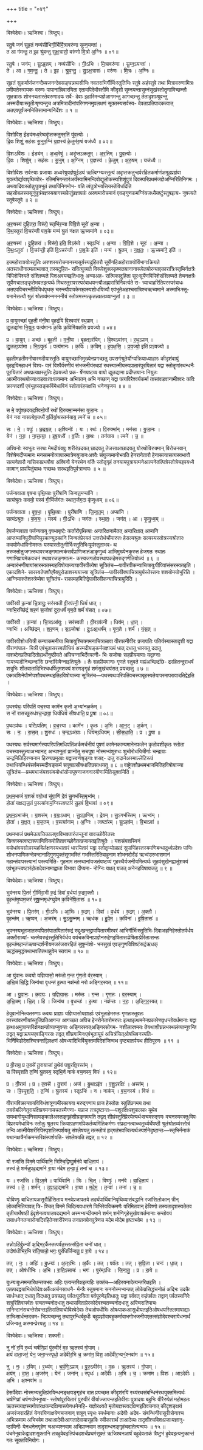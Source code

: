 +++
title = "०४९"

+++


विश्वेदेवाः। ऋजिश्वा। त्रिष्टुप्।

स्तु॒षे जनं॑ सुव्र॒तं नव्य॑सीभिर्गी॒र्भिर्मि॒त्रावरु॑णा सुम्न॒यन्ता॑ ।  
त आ ग॑मन्तु॒ त इ॒ह श्रु॑वन्तु सुक्ष॒त्रासो॒ वरु॑णो मि॒त्रो अ॒ग्निः ॥ ०१॥

स्तु॒षे । जन॑म् । सु॒ऽव्र॒तम् । नव्य॑सीभिः । गीः॒ऽभिः । मि॒त्रावरु॑णा । सु॒म्न॒ऽयन्ता॑ ।  
ते । आ । ग॒म॒न्तु॒ । ते । इ॒ह । श्रु॒व॒न्तु॒ । सु॒ऽक्ष॒त्रासः॑ । वरु॑णः । मि॒त्रः । अ॒ग्निः ॥

सुव्रतं सुकर्माणंजनन्दैव्यजनन्देवसङ्घन्नव्यसीभिः नवतराभिर्गीर्भिःस्तुतिभिः स्तुषे अहंस्तुवे तथा मित्रावरुणामित्रः प्रमीयतेस्त्रायकः वरुणः पापानान्निवारयिता एतावपिदेवौस्तौमि कीदृशौ सुम्नयन्तासुम्नंसुखंस्तोतॄणामिच्छन्तौ सुक्षत्रासः शोभनबलास्तेवरुणादयः सर्वे- देवाः इहास्मिन्यज्ञेआगमन्तु आगच्छन्तु तेतादृशाःश्रुवन्तु अस्मदीयाःस्तुतीःश्रृण्वन्तुच अत्रमित्रादीनांपरिगणनमुपलक्षणं सूक्तस्यसर्वस्य- देवताप्रतिपादकत्वात् अतएवपूर्वंजनमितिसामान्यनिर्देशः ॥ १ ॥

विश्वेदेवाः। ऋजिश्वा। त्रिष्टुप्।

वि॒शोवि॑श॒ ईड्य॑मध्व॒रेष्वदृ॑प्तक्रतुमर॒तिं यु॑व॒त्योः ।  
दि॒वः शिशुं॒ सह॑सः सू॒नुम॒ग्निं य॒ज्ञस्य॑ के॒तुम॑रु॒षं यज॑ध्यै ॥ ०२॥

वि॒शःऽवि॑शः । ईड्य॑म् । अ॒ध्व॒रेषु॑ । अदृ॑प्तऽक्रतुम् । अ॒र॒तिम् । यु॒व॒त्योः ।  
दि॒वः । शिशु॑म् । सह॑सः । सू॒नुम् । अ॒ग्निम् । य॒ज्ञस्य॑ । के॒तुम् । अ॒रु॒षम् । यज॑ध्यै ॥

विशोविशः सर्वस्याः प्रजायाः अध्वरेषुयज्ञेषुईड्यं ऋत्विग्भ्यःस्तुत्यं अदृप्तक्रतुन्दर्परहितकर्माणंअमूढप्रज्ञंवा युवत्योर्द्यावापृथिव्योर- रतिमभिगन्तारंअर्यंस्वामिनन्दिवोद्युलोकस्यशिशुंपुत्रं दिवस्परिप्रथमंजज्ञेअग्निरितिनिगमः । अथवादिवःस्तोतुःपुत्रभूतं तथापिनिगमोभ- वति त्वंपुत्रोभवसियस्तेविधदिति सहसोबलस्यसूनुंपुत्रंयज्ञस्ययागस्यकेतुंप्रज्ञापकं अरुषमारोचमानं एवङ्गुणकमग्निंयजध्यैयष्टुंस्तुषइत्य- नुषज्यते स्तुषेस्तुवे ॥ २ ॥

विश्वेदेवाः। ऋजिश्वा। त्रिष्टुप्।

अ॒रु॒षस्य॑ दुहि॒तरा॒ विरू॑पे॒ स्तृभि॑र॒न्या पि॑पि॒शे सूरो॑ अ॒न्या ।  
मि॒थ॒स्तुरा॑ वि॒चर॑न्ती पाव॒के मन्म॑ श्रु॒तं न॑क्षत ऋ॒च्यमा॑ने ॥ ०३॥

अ॒रु॒षस्य॑ । दु॒हि॒तरा॑ । विरू॑पे॒ इति॒ विऽरू॑पे । स्तृऽभिः॑ । अ॒न्या । पि॒पि॒शे । सूरः॑ । अ॒न्या ।  
मि॒थः॒ऽतुरा॑ । वि॒चर॑न्ती॒ इति॑ वि॒ऽचर॑न्ती । पा॒व॒के इति॑ । मन्म॑ । श्रु॒तम् । न॒क्ष॒तः॒ । ऋ॒च्यमा॑ने॒ इति॑ ॥

इयमहोरात्रयोःस्तुतिः अरुशस्यरोचमानस्यसूर्यस्यदुहितरौ सूर्येणहिअहोरात्रयोर्विभागःक्रियते अतस्तधीनात्मलाभत्वात् तस्यदुहित- रावित्युच्यते विरूपेशुक्लकृष्णतयानानारूपेतयोरन्याएकारात्रिःस्तृभिर्नक्षत्रैः पिपिशेपिश्यते संश्लिष्यते पिशअवयवइतिधातुः अन्याअह- रात्मिकादुहिता सूरःसूर्येणपिपिशेसंश्लिष्यते तेचनक्षत्रैः सूर्येणचालङ्कृतेभवतइत्यर्थः मिथस्तुरापरस्परंबाधयन्त्यौअह्नारात्रिर्निवर्त्यते रा- त्र्याचाहरितिपरस्परंबाधः अतएवविचरन्तीविविधंपृथक् चरन्त्यौपावकेस्र्वस्यशोधयित्र्यौ एवंभूतेअहश्चरात्रिश्चऋच्यमाने अस्माभिःस्तू- यमानेसत्यौ श्रुतं श्रोतव्यंमन्ममननीयं स्तोत्रमस्मत्कृतन्नक्षतःव्याप्नुतां ॥ ३ ॥

विश्वेदेवाः। ऋजिश्वा। त्रिष्टुप्।

प्र वा॒युमच्छा॑ बृह॒ती म॑नी॒षा बृ॒हद्र॑यिं वि॒श्ववा॑रं रथ॒प्राम् ।  
द्यु॒तद्या॑मा नि॒युतः॒ पत्य॑मानः क॒विः क॒विमि॑यक्षसि प्रयज्यो ॥ ०४॥

प्र । वा॒युम् । अच्छ॑ । बृ॒ह॒ती । म॒नी॒षा । बृ॒हत्ऽर॑यिम् । वि॒श्वऽवा॑रम् । र॒थ॒ऽप्राम् ।  
द्यु॒तत्ऽया॑मा । नि॒ऽयुतः॑ । पत्य॑मानः । क॒विः । क॒विम् । इ॒य॒क्ष॒सि॒ । प्र॒य॒ज्यो॒ इति॑ प्रऽयज्यो ॥

बृहतीमहतीमनीषास्मदीयास्तुतिः वायुमच्छाभिमुख्येनप्रगच्छतु उपसर्गश्रुतेर्योग्यक्रियाध्याहारः कीदृशंवायुं बृहद्रयिंमहाधनं विश्व- वारं विश्वैर्वरणीयं संभजनीयंरथप्रां रथस्यात्मीयस्यप्रातारंपूरयितारं यद्वा स्तोतॄणांरथन्धनैः पूरयितारं अथप्रत्यक्षस्तुतिः हेप्रयज्यो प्रक- र्षेणयष्टव्य वायो द्युतद्यामा प्रदीप्तयानः नियुतः आत्मीयरथयोज्याःवडवाःताःपत्यमानः अभिपतन् अभि गच्छान् यद्वा पत्यविरैश्वर्यकर्मा तासांवडवानामीश्वरः कविः क्रान्तदर्शी एवंभूतस्तङ्कविंमेधाविनं स्तोतारंहयक्षसि धनेनपृजय ॥ ४ ॥

विश्वेदेवाः। ऋजिश्वा। त्रिष्टुप्।

स मे॒ वपु॑श्छदयद॒श्विनो॒र्यो रथो॑ वि॒रुक्मा॒न्मन॑सा युजा॒नः ।  
येन॑ नरा नासत्येष॒यध्यै॑ व॒र्तिर्या॒थस्तन॑याय॒ त्मने॑ च ॥ ०५॥

सः । मे॒ । वपुः॑ । छ॒द॒य॒त् । अ॒श्विनोः॑ । यः । रथः॑ । वि॒रुक्मा॑न् । मन॑सा । यु॒जा॒नः ।  
येन॑ । न॒रा॒ । ना॒स॒त्या॒ । इ॒ष॒यध्यै॑ । व॒र्तिः । या॒थः । तन॑याय । त्मने॑ । च॒ ॥

अश्विनोः स्वभूतः सरथः मेमदीयंवपुः शरीरंछदयत् छादयतु तेजसाआछादयतु योरथोविरुक्मान् विरोचनवान् विशेषेणदीप्यमानः मनसामनोव्यापारमात्रेणयुजानःअश्वैः संयुज्यमानोभवति हेनरानेतारौ हेनासत्यासत्यस्वभावौ सत्यनेतारौ नासिकाप्रभवौवा अश्विनौ येनरथेन वर्तिः स्तोतृगृहं तनयायपुत्रायत्मनेआत्मनेतत्पित्रेस्तोत्रेचइपयध्यै कामान् प्रापयितुंयाथः गच्छथः सरथइतिपूर्वत्रान्वयः ॥ ५ ॥

विश्वेदेवाः। ऋजिश्वा। त्रिष्टुप्।

पर्ज॑न्यवाता वृषभा पृथि॒व्याः पुरी॑षाणि जिन्वत॒मप्या॑नि ।  
सत्य॑श्रुतः कवयो॒ यस्य॑ गी॒र्भिर्जग॑तः स्थात॒र्जग॒दा कृ॑णुध्वम् ॥ ०६॥

पर्ज॑न्यवाता । वृ॒ष॒भा॒ । पृ॒थि॒व्याः । पुरी॑षाणि । जि॒न्व॒त॒म् । अप्या॑नि ।  
सत्य॑ऽश्रुतः । क॒व॒यः॒ । यस्य॑ । गीः॒ऽभिः । जग॑तः । स्था॒तः॒ । जग॑त् । आ । कृ॒णु॒ध्व॒म् ॥

हेपर्जन्यवाता पर्जन्यवायू वृषभाबृष्टेः कर्तारौपृथिव्याः अन्तरिक्षनामैतत् अन्तरिक्षात् आप्यनि आप्तव्यानिपुरीषाणिपूरकाण्युदकानि जिन्वतंप्रेरयतं उत्तरोर्धर्चोमारुतः हेसत्यश्रुतः सत्यस्यस्तोत्रस्यश्रोतारः कवयोमेधाविनोमरुतः यस्यास्तोतुःगीर्भिःस्तुतिभिःयूयंस्तुताभव- थ तस्य्स्तोतुःजगत्स्थावरजङ्गमात्मकंसर्वंप्राणिजातंआकृणुध्वं आभिमुख्येनकुरुत हेजगतः स्थातः गणाभिप्रायमेकवचनं स्थावरजङ्गमात्म- कस्यजगतोवस्थापकहेमरुद्गणेतियोज्यं ॥ ६ ॥ अन्वारंभणीयायांसारस्वतस्यहविषोयाज्यापावीरवीत्येषा सूत्रितंच—पावीरवीकन्याचित्रायुःपीपिवांसंसरस्वतइति । एकादशिने- सारस्वतेपशौएषैवपुरोडाशस्ययाज्या सूत्रितंच—पावीरवीक्याचित्रायुर्यस्तेस्तनः शशयोमयोभूरिति । आग्निमारुतेशस्त्रेप्येषा सूत्रितंच- राकामहमितिद्वेपावीरवीकन्याचित्रायुरिति ।

विश्वेदेवाः। ऋजिश्वा। त्रिष्टुप्।

पावी॑रवी क॒न्या॑ चि॒त्रायुः॒ सर॑स्वती वी॒रप॑त्नी॒ धियं॑ धात् ।  
ग्नाभि॒रच्छि॑द्रं शर॒णं स॒जोषा॑ दुरा॒धर्षं॑ गृण॒ते शर्म॑ यंसत् ॥ ०७॥

पावी॑रवी । क॒न्या॑ । चि॒त्रऽआ॑युः । सर॑स्वती । वी॒रऽप॑त्नी । धिय॑म् । धा॒त् ।  
ग्नाभिः॑ । अच्छि॑द्रम् । श॒र॒णम् । स॒ऽजोषाः॑ । दुः॒ऽआ॒धर्ष॑म् । गृ॒ण॒ते । शर्म॑ । यं॒स॒त् ॥

पावीरवीशोधयित्री कन्याकमनीया चित्रायुश्चित्रगमनाचित्रान्नावा वीरपत्नीवीरः प्रजापतिः पतिर्यस्यास्तादृशी यद्वा वीराणांपाल- यित्री एवंभूतासरस्वतीधियं अस्मदीयङ्कर्मयज्ञाख्यं धात् दधातु धारयतु ददातु वाशब्देनप्रतिपादितोह्यर्थोनुष्ठीयते अपिचग्नाभिर्देवपत्नी- भिः सजोषाः सहप्रीयमाणाः यद्वाग्नाः गायत्र्यादीनिच्छन्दांसि छन्दांसिवैग्नाइतिश्रुतेः । तैः सहप्रीयमाणाः गृणते स्तुवते मह्यंअच्छिद्रंछि- द्ररहितन्दुराधर्षं शत्रुभिः शीतवातादिभिश्चधर्षितुमशक्यं शरणङ्गृहं शर्मसुखंचयंसत् प्रयच्छतु ॥ ७ ॥ एकादशिनेपौष्णेपशौपथस्प्थइतिहविषोयाज्या सूत्रितंच—पथस्पथःपरिपतिंवचस्याबृहस्पतेयापरमापरावादतिद्वेइति ।

विश्वेदेवाः। ऋजिश्वा। त्रिष्टुप्।

प॒थस्प॑थः॒ परि॑पतिं वच॒स्या कामे॑न कृ॒तो अ॒भ्या॑नळ॒र्कम् ।  
स नो॑ रासच्छु॒रुध॑श्च॒न्द्राग्रा॒ धियं॑धियं सीषधाति॒ प्र पू॒षा ॥ ०८॥

प॒थःऽप॑थः । परि॑ऽपतिम् । व॒च॒स्या । कामे॑न । कृ॒तः । अ॒भि । आ॒न॒ट् । अ॒र्कम् ।  
सः । नः॒ । रा॒स॒त् । शु॒रुधः॑ । च॒न्द्रऽअ॑ग्राः । धिय॑म्ऽधियम् । सी॒स॒धा॒ति॒ । प्र । पू॒षा ॥

पथस्पथः सर्वस्यमार्गस्यपरिपतिमधिपतिंअर्कमर्चनीयं पूषणं कामेनकाम्यमानेनफलेन कृतोवशीकृतः स्तोता वचस्यास्तुत्याअभ्यानट् अभ्यश्नुतां प्राप्नोतु सचपूषा नोस्मभ्यंशुरुधः शुचोरोधयित्रीर्गाः चन्द्राग्राः चन्द्रमितिहिरण्यनाम हिरण्यप्रमुखाः यद्वास्वर्णश्रृङ्गाः शसद्द- दातु रादानेअस्माल्लेटिरूपं तथाधियन्धियंसर्वमस्मदीयङ्कर्म सपूषाप्रसीषधातिप्रसाधयतु ॥ ८ ॥ वाष्ट्रेपशौप्रथमभाजमितिहविषोयाज्या सूत्रितंच—प्रथमभाजंयशसंवयोधांसोमापूषणाजननारयीणामितिसूक्तमिति ।

विश्वेदेवाः। ऋजिश्वा। त्रिष्टुप्।

प्र॒थ॒म॒भाजं॑ य॒शसं॑ वयो॒धां सु॑पा॒णिं दे॒वं सु॒गभ॑स्ति॒मृभ्व॑म् ।  
होता॑ यक्षद्यज॒तं प॒स्त्या॑नाम॒ग्निस्त्वष्टा॑रं सु॒हवं॑ वि॒भावा॑ ॥ ०९॥

प्र॒थ॒म॒ऽभाज॑म् । य॒शस॑म् । व॒यः॒ऽधाम् । सु॒ऽपा॒णिम् । दे॒वम् । सु॒ऽगभ॑स्तिम् । ऋभ्व॑म् ।  
होता॑ । य॒क्ष॒त् । य॒ज॒तम् । प॒स्त्या॑नाम् । अ॒ग्निः । त्वष्टा॑रम् । सु॒ऽहव॑म् । वि॒भाऽवा॑ ॥

प्रथमभाजं प्रथमेउत्पत्तिकालएवविभक्तारंजन्तूनां यावच्छोवैरेतसः सिक्तस्यत्वष्टारूपाणिविकरोतितावच्छोवैतत्प्रजायतइतिश्रुतेः । यशसंयशस्विनं वयोधांवयसोन्नस्यहविर्लक्षणस्यधातारं धारयितारं यद्वा स्तोतृभ्योन्नप्रदं सुपाणिंहस्तस्यमणिबन्धादुर्ध्वप्रदेशः पाणिः शोभनपाणिकन्देवन्दानादिगुणयुक्तंसुगभस्तिं गभस्तिरितिबाहुनाम शोभनदोर्दंडं ऋभ्वंउरुभासमानं महान्तंवापस्त्यानां पस्त्यमिति- गृहनाम तत्स्थानांयजतंयष्टव्यं गृहस्थैर्यजनीयमित्यर्थः सुहवंसुखेनह्वातुंशक्यं एवंभूतन्त्वष्टारंहोतादेवानामाह्वाता विभावा दीप्यमा- नोग्निः यक्षत् यजत् अनेनहविषायजतु ॥ ९ ॥

विश्वेदेवाः। ऋजिश्वा। त्रिष्टुप्।

भुव॑नस्य पि॒तरं॑ गी॒र्भिरा॒भी रु॒द्रं दिवा॑ व॒र्धया॑ रु॒द्रम॒क्तौ ।  
बृ॒हन्त॑मृ॒ष्वम॒जरं॑ सुषु॒म्नमृध॑ग्घुवेम क॒विने॑षि॒तासः॑ ॥ १०॥

भुव॑नस्य । पि॒तर॑म् । गीः॒ऽभिः । आ॒भिः । रु॒द्रम् । दिवा॑ । व॒र्धय॑ । रु॒द्रम् । अ॒क्तौ ।  
बृ॒हन्त॑म् । ऋ॒ष्वम् । अ॒जर॑म् । सु॒ऽसु॒म्नम् । ऋध॑क् । हु॒वे॒म॒ । क॒विना॑ । इ॒षि॒तासः॑ ॥

भुवनस्यभूतजातस्यपितरंपालयितारंरुद्रं रुद्दुःखन्तद्द्रावयितारमीश्वरं आभिर्गीर्भिःस्तुतिभिः दिवाअहनिहेस्तोतर्वर्धय अक्तौरात्र्यां- चतमेवरुद्रंस्तुतिभिर्वर्धय वयंचकविनाप्राज्ञेनरुद्रेणइषितासःप्रेषिताःप्रेरिताःसन्तः बृहन्तंमहान्तंऋष्वन्दर्शनीयमजरंजरारहितं सुषुम्नंशो- भनसुखं एवङ्गुणविशिष्टंरुद्रंऋधक् ऋद्धंसमृद्धंयथाभवतितथाहुवेम स्तवाम ॥ १० ॥

विश्वेदेवाः। ऋजिश्वा। त्रिष्टुप्।

आ यु॑वानः कवयो यज्ञियासो॒ मरु॑तो ग॒न्त गृ॑ण॒तो व॑र॒स्याम् ।  
अ॒चि॒त्रं चि॒द्धि जिन्व॑था वृ॒धन्त॑ इ॒त्था नक्ष॑न्तो नरो अङ्गिर॒स्वत् ॥ ११॥

आ । यु॒वा॒नः॒ । क॒व॒यः॒ । य॒ज्ञि॒या॒सः॒ । मरु॑तः । ग॒न्त । गृ॒ण॒तः । व॒र॒स्याम् ।  
अ॒चि॒त्रम् । चि॒त् । हि । जिन्व॑थ । वृ॒धन्तः॑ । इ॒त्था । नक्ष॑न्तः । न॒रः॒ । अ॒ङ्गि॒र॒स्वत् ॥

हेयुवानोनित्यतरुणाः कवयः प्राज्ञाः यज्ञियासोयज्ञार्हाः एवंभूताहेमरुतः गृणतःस्तुवतः वरस्यांवरणीयांस्तुतिंप्रतिआगन्त आगच्छत अपिच हेनरोनेतारोमरुतः इत्थाइत्थमनेनप्रकारेणवृधन्तोवर्धमानाः यद्वा इत्थाअमुत्रान्तरिक्षेनक्षन्तोव्याप्नुवन्तः अङ्गिरस्वत्अङ्गिरसोगम- नशीलारश्मयः तेयथाशीघ्रन्नभस्थलंव्याप्नुवन्ति तद्वत् यद्वाऋषयएवाङ्गिरसः तद्वत् शीघ्रगामिनःएवंभूतायूयं अचित्रंचित्ओषधिवनस्पति- भिर्निबिडोदेशश्चित्रन्तद्विलक्षणं ओषध्यादिभिर्वियुक्तमपिदेशंजिन्वथ वृष्ट्यातर्पयथ हीतिपूरणः ॥ ११ ॥

विश्वेदेवाः। ऋजिश्वा। त्रिष्टुप्।

प्र वी॒राय॒ प्र त॒वसे॑ तु॒रायाजा॑ यू॒थेव॑ पशु॒रक्षि॒रस्त॑म् ।  
स पि॑स्पृशति त॒न्वि॑ श्रु॒तस्य॒ स्तृभि॒र्न नाकं॑ वच॒नस्य॒ विपः॑ ॥ १२॥

प्र । वी॒राय॑ । प्र । त॒वसे॑ । तु॒राय॑ । अज॑ । यू॒थाऽइ॑व । प॒शु॒ऽरक्षिः॑ । अस्त॑म् ।  
सः । पि॒स्पृ॒श॒ति॒ । त॒न्वि॑ । श्रु॒तस्य॑ । स्तृऽभिः॑ । न । नाक॑म् । व॒च॒नस्य॑ । विपः॑ ॥

वीरायविक्रान्तायविविधंशत्रूणामीरकायवा मरुद्गणाय प्राज हेस्तोतः स्तुतिंप्रगमय तथा तवसेबलिनेतुरायक्षिप्रगमनायचतस्मैगणा- यप्राज तत्रदृष्टान्तः—पशुरक्षिःपशुपालकः यूथेव सयथागोयूथानिसायङ्कालेअस्तङ्गृहंशीघ्रङ्गमयति तद्वत् शीघ्रंस्तुतिंप्रेरयेत्यर्थःसचमरुद्गणः वचनस्यवक्तुःविपः विप्रस्यमेधाविनः स्तोतुः श्रुतस्य क्रियाग्रहणमपिकर्तव्यमितिकर्मणः संप्रदानत्वाच्चतुर्थ्यर्थेषष्ठी श्रुतंश्रोतव्यंस्तोत्रं तन्वि आत्मीयेशरीरेपिस्पृशतिस्पर्शयतु संश्लेषयतु तत्स्तोत्रं हृद्गतंभवत्वित्यर्थःस्पर्शनेदृष्टान्तः—स्तृभिर्ननाकं यथानक्षत्रैर्नाकमन्तरिक्षंस्पर्शयति- संश्लेषयति तद्वत् ॥ १२ ॥

विश्वेदेवाः। ऋजिश्वा। त्रिष्टुप्।

यो रजां॑सि विम॒मे पार्थि॑वानि॒ त्रिश्चि॒द्विष्णु॒र्मन॑वे बाधि॒ताय॑ ।  
तस्य॑ ते॒ शर्म॑न्नुपद॒द्यमा॑ने रा॒या म॑देम त॒न्वा॒३॒॑ तना॑ च ॥ १३॥

यः । रजां॑सि । वि॒ऽम॒मे । पार्थि॑वानि । त्रिः । चि॒त् । विष्णुः॑ । मन॑वे । बा॒धि॒ताय॑ ।  
तस्य॑ । ते॒ । शर्म॑न् । उ॒प॒ऽद॒द्यमा॑ने । रा॒या । म॒दे॒म॒ । त॒न्वा॑ । तना॑ । च॒ ॥

योविष्णुः बाधितायअसुरौर्हिंसिताय मनवेप्रजापतये तदर्थंपार्थिवानिपृथिव्यासंबद्धानि रजांसिलोकान् त्रीन् लोकानितियावत् त्रि- श्चित् विममे चिदित्यवधारणे त्रिभिरेवविक्रमणैः परिमितवान् हेविष्णो तस्यतादृशस्यतेतव तृतीयार्थेषष्ठी ईदृशेनत्वयाउपदद्यमाने अस्मभ्यन्दीयमाने शर्मन् शर्मणिगृहेसुखेवावर्तमानाः सन्तोवयं रायाधनेनतन्वारोगादिरहितेनशरीरेणच तनातनयेनपुत्रेणच मदेम मोदेम हृष्टाभवेम ॥ १३ ॥

विश्वेदेवाः। ऋजिश्वा। त्रिष्टुप्।

तन्नोऽहि॑र्बु॒ध्न्यो॑ अ॒द्भिर॒र्कैस्तत्पर्व॑त॒स्तत्स॑वि॒ता चनो॑ धात् ।  
तदोष॑धीभिर॒भि रा॑ति॒षाचो॒ भगः॒ पुरं॑धिर्जिन्वतु॒ प्र रा॒ये ॥ १४॥

तत् । नः॒ । अहिः॑ । बु॒ध्न्यः॑ । अ॒त्ऽभिः । अ॒र्कैः । तत् । पर्व॑तः । तत् । स॒वि॒ता । चनः॑ । धा॒त् ।  
तत् । ओष॑धीभिः । अ॒भि । रा॒ति॒ऽसाचः॑ । भगः॑ । पुर॑म्ऽधिः । जि॒न्व॒तु॒ । प्र । रा॒ये ॥

बुध्न्यःबुध्नमन्तरिक्षन्तत्रभवः अहिः एत्यन्तरिक्षइत्यहिः उक्तंच—अहिरयनादेत्यन्तरिक्षइति । एतत्पदद्वयाभिधेयोदेवःअर्कैःअर्चनसाधनै- र्मन्त्रैः स्तूयमानः सननोस्मभ्यन्तत् लोकेप्रसिद्धंचनोन्नं अद्भिः उदकैः सार्धन्धात् दधातु विदधातु प्रयच्छतु पर्वतःपूरयिता पर्वपूरणेइतिधातुः यद्वा पर्ववत् वज्रंपर्वतः तद्वान् पर्वतस्यगिरेः शत्रुरितिवापर्वतः सचतच्चनोदधातु तथासविताप्रेरकोदेवश्चतच्चनोदधातु अपिचरातिपाचः रानिन्दानंसचन्तेसेवन्तइतिरातिषाचोविश्वेदेवाः तेचओषधीभिः ओषःपाकःआसुधीयतइतिओषधयस्तिलमाषाद्याः ताभिःसार्धन्तदन्नम- भिप्रयच्छन्तु तथापुरन्धिर्बहुधीः बहुप्रज्ञोवाबहुकर्मावाभगोभजनीयएतत्संज्ञोदेवश्चरायेधनार्थं प्रजिन्वतु अस्मान्प्रेरयतु ॥ १४ ॥

विश्वेदेवाः। ऋजिश्वा। शक्वरी।

नु नो॑ र॒यिं र॒थ्यं॑ चर्षणि॒प्रां पु॑रु॒वीरं॑ म॒ह ऋ॒तस्य॑ गो॒पाम् ।  
क्षयं॑ दाता॒जरं॒ येन॒ जना॒न्त्स्पृधो॒ अदे॑वीर॒भि च॒ क्रमा॑म॒ विश॒ आदे॑वीर॒भ्य१॒॑श्नवा॑म ॥ १५॥

नु । नः॒ । र॒यिम् । र॒थ्य॑म् । च॒र्ष॒णि॒ऽप्राम् । पु॒रु॒ऽवीर॑म् । म॒हः । ऋ॒तस्य॑ । गो॒पाम् ।  
क्षय॑म् । दा॒त॒ । अ॒जर॑म् । येन॑ । जना॑न् । स्पृधः॑ । अदे॑वीः । अ॒भि । च॒ । क्रमा॑म । विशः॑ । आऽदे॑वीः । अ॒भि । अ॒श्नवा॑म ॥

हेसर्वेदेवाः नोस्मभ्यन्नुक्षिप्रंरयिन्धनङ्क्षयङ्गृहंच दात प्रयच्छत कीदृशंरयिं रथ्यंरथसंबन्धिनंरथयुक्तमित्यर्थः चर्षणिप्रां चर्षणयोमनुष्या- स्तोषांपूरयितारं पुरुवीरं वीर्याज्जायन्तइतिवीराः पुत्रादयः बहुभिः वीरैरुपेतं महोमहतः ऋतस्ययज्ञस्यगोपांरक्षकन्दक्षिणारूपेणधनेनहि- यज्ञोरक्ष्यते मृतोयज्ञस्त्वदक्षिणइतिवचनात् कीदृशङ्क्षयं अजरंजरारहितं येनरयिणाक्षयेणचजनान् शत्रून् स्पृधः स्पर्धमानाः अदेवीः अदेव- संबन्धिनीरासुरीःसेनाश्च अभिक्रमाम अभिभवेम तथाआदेवीःआगतादेवायासुहविः स्वीकारार्थं ताआदेव्यः तादृशीश्चविशःप्रजाःयज्ञानु- ष्ठायिनीः येनधनेनगृहेण चअभ्यश्नवाम अभिप्राप्नवाम तादृशन्धनङ्गृहंचदातेत्यन्वयः ॥ १५ ॥पंचमेनुवाकेद्वादशसूक्तानि तत्रहुवेवइतिपंचदशर्चंप्रथमंसूक्तं ऋजिश्वनआर्षं बहुदेवताकं त्रैष्टुभं हुवेवइत्यनुक्रान्तं गतः सूक्तविनियोगः ।
